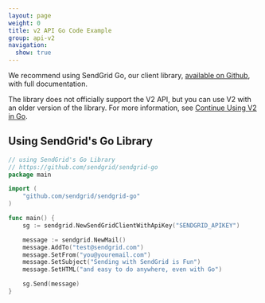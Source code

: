```yaml
---
layout: page
weight: 0
title: v2 API Go Code Example
group: api-v2
navigation:
  show: true
---
```

<call-out>

We recommend using SendGrid Go, our client library, [available on Github](https://github.com/sendgrid/sendgrid-go), with full documentation.

</call-out>

<call-out>

The library does not officially support the V2 API, but you can use V2 with an older version of the library. For more information, see [Continue Using V2 in Go](https://github.com/sendgrid/sendgrid-go/blob/master/TROUBLESHOOTING.md#v2).

</call-out>

##  Using SendGrid's Go Library
```go
// using SendGrid's Go Library
// https://github.com/sendgrid/sendgrid-go
package main

import (
	"github.com/sendgrid/sendgrid-go"
)

func main() {
	sg := sendgrid.NewSendGridClientWithApiKey("SENDGRID_APIKEY")

	message := sendgrid.NewMail()
	message.AddTo("test@sendgrid.com")
	message.SetFrom("you@youremail.com")
	message.SetSubject("Sending with SendGrid is Fun")
	message.SetHTML("and easy to do anywhere, even with Go")

	sg.Send(message)
}
```
